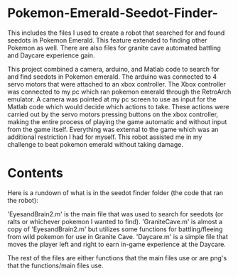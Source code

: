 # Pokemon-Emerald-Seedot-Finder-
This includes the files I used to create a robot that searched for and found seedots in Pokemon Emerald. This feature extended to finding other Pokemon as well. There are also files for granite cave automated battling and Daycare experience gain. 

This project combined a camera, arduino, and Matlab code to search for and find seedots in Pokemon emerald. The arduino was connected to 4 servo motors that were attached to an xbox controller. The Xbox controller was connected to my pc which ran pokemon emerald through the RetroArch emulator. A camera was pointed at my pc screen to use as input for the Matlab code which would decide which actions to take. These actions were carried out by the servo motors pressing buttons on the xbox controller, making the entire process of playing the game automatic and without input from the game itself. Everything was external to the game which was an additional restriction I had for myself. This robot assisted me in my challenge to beat pokemon emerald without taking damage.

# Contents
Here is a rundown of what is in the seedot finder folder (the code that ran the robot):

'EyesandBrain2.m' is the main file that was used to search for seedots (or ralts or whichever pokemon I wanted to find). 'GraniteCave.m' is almost a copy of 'EyesandBrain2.m' but utilizes some functions for battling/fleeing from wild pokemon for use in Granite Cave. 'Daycare.m' is a simple file that moves the player left and right to earn in-game experience at the Daycare. 

The rest of the files are either functions that the main files use or are png's that the functions/main files use.


